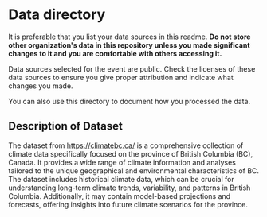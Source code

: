 # Data directory

It is preferable that you list your data sources in this readme. **Do not store other organization's data in this repository unless you made significant changes to it and you are comfortable with others accessing it.**

Data sources selected for the event are public. Check the licenses of these data sources to ensure you give proper attribution and indicate what changes you made. 

You can also use this directory to document how you processed the data. 

## Description of Dataset
The dataset from <https://climatebc.ca/> is a comprehensive collection of climate data specifically focused on the province of British Columbia (BC), Canada. It provides a wide range of climate information and analyses tailored to the unique geographical and environmental characteristics of BC. The dataset includes historical climate data, which can be crucial for understanding long-term climate trends, variability, and patterns in British Columbia. Additionally, it may contain model-based projections and forecasts, offering insights into future climate scenarios for the province.
